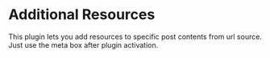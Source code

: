 # Additional Resources


This plugin lets you add resources to specific post contents from url source. Just use the meta box after plugin activation.
